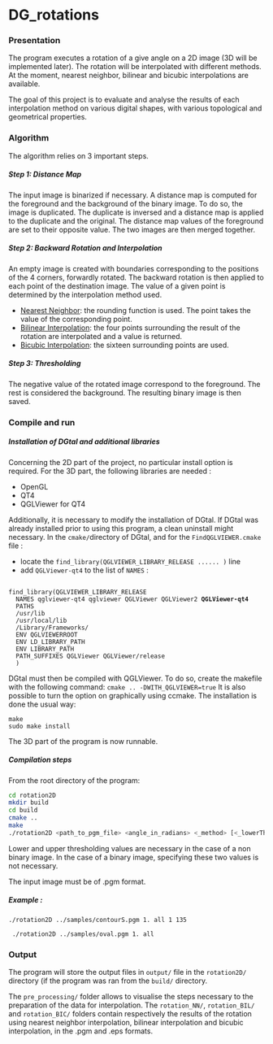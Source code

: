 
# DG_rotations
### Presentation
The program executes a rotation of a give angle on a 2D image (3D will be implemented later).
The rotation will be interpolated with different methods. At the moment, nearest neighbor, bilinear and bicubic interpolations are available.

The goal of this project is to evaluate and analyse the results of each interpolation method on various digital shapes, with various topological and geometrical properties.

### Algorithm
The algorithm relies on 3 important steps.

##### Step 1: Distance Map
The input image is binarized if necessary. A distance map is computed for the foreground and the background of the binary image. To do so, the image is duplicated. The duplicate is inversed and a distance map is applied to the duplicate and the original. 
The distance map values of the foreground are set to their opposite value. The two images are then merged together.

##### Step 2: Backward Rotation and Interpolation
An empty image is created with boundaries corresponding to the positions of the 4 corners, forwardly rotated.
The backward rotation is then applied to each point of the destination image. The value of a given point is determined by the interpolation method used. 

 - [Nearest Neighbor](https://en.wikipedia.org/wiki/Nearest-neighbor_interpolation): the rounding function is used. The point takes the value of the corresponding point.
 - [Bilinear Interpolation](https://en.wikipedia.org/wiki/Bilinear_interpolation): the four points surrounding the result of the rotation are interpolated and a value is returned.
 - [Bicubic Interpolation](https://en.wikipedia.org/wiki/Bicubic_interpolation): the sixteen surrounding points are used. 

##### Step 3: Thresholding
The negative value of the rotated image correspond to the foreground. The rest is considered the background. The resulting binary image is then saved.

### Compile and run
##### Installation of DGtal and additional libraries
Concerning  the 2D part of the project, no particular install option is required. 
For the 3D part, the following libraries are needed :

 - OpenGL
 - QT4
 - QGLViewer for QT4

Additionally, it is necessary to modify the installation of DGtal. If DGtal was already installed prior to using this program, a clean uninstall might necessary. 
In the `cmake/`directory of DGtal, and for the  `FindQGLVIEWER.cmake` file :

- locate the `find_library(QGLVIEWER_LIBRARY_RELEASE ...... )` line
- add `QGLViewer-qt4` to the list of `NAMES` :
<pre><code>
find_library(QGLVIEWER_LIBRARY_RELEASE   
  NAMES qglviewer-qt4 qglviewer QGLViewer QGLViewer2 <b>QGLViewer-qt4</b>
  PATHS 
  /usr/lib
  /usr/local/lib
  /Library/Frameworks/
  ENV QGLVIEWERROOT
  ENV LD_LIBRARY_PATH
  ENV LIBRARY_PATH
  PATH_SUFFIXES QGLViewer QGLViewer/release
  )
</code></pre>
DGtal must then be compiled with QGLViewer. To do so, create the makefile with the following command:
`cmake .. -DWITH_QGLVIEWER=true`
It is also possible to turn the option on graphically using ccmake.
The installation is done the usual way:
```
make
sudo make install
```
The 3D part of the program is now runnable.

##### Compilation steps 

From the root directory of the program: 
```bash
cd rotation2D
mkdir build
cd build
cmake ..
make
./rotation2D <path_to_pgm_file> <angle_in_radians> <_method> [<_lowerThresh><_upperThresh>] 
```

Lower and upper thresholding values are necessary in the case of a non binary image. In the case of a binary image, specifying these two values is not necessary.

The input image must be of .pgm format. 



##### Example :

 ```./rotation2D ../samples/contourS.pgm 1. all 1 135```

``` ./rotation2D ../samples/oval.pgm 1. all``` 
### Output
The program will store the output files in `output/` file in the `rotation2D/` directory (if the program was ran from the `build/` directory. 

The `pre_processing/` folder allows to visualise the steps necessary to the preparation of the data for interpolation.
The `rotation_NN/`, `rotation_BIL/` and `rotation_BIC/` folders contain respectively the results of the rotation using nearest neighbor interpolation, bilinear interpolation and bicubic interpolation, in the .pgm and .eps formats.




